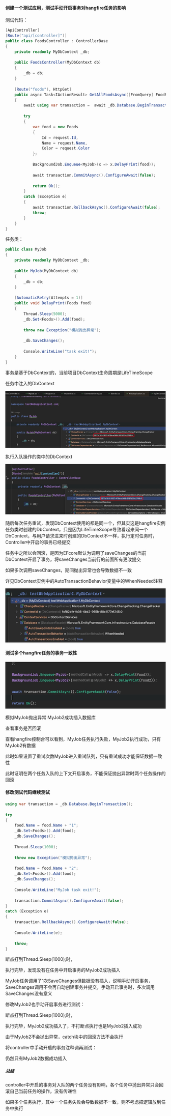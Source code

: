 #### 创建一个测试应用，测试手动开启事务对hangfire任务的影响

测试代码：

```c#
[ApiController]
[Route("api/[controller]")]
public class FoodsController : ControllerBase
{
    private readonly MyDbContext _db;

    public FoodsController(MyDbContext db)
    {
        _db = db;
    }

    [Route("foods"), HttpGet]
    public async Task<IActionResult> GetAllFoodsAsync([FromQuery] FoodRequest request)
    { 
        await using var transaction =  await _db.Database.BeginTransactionAsync();
        
        try
        {
            var food = new Foods
            {
                Id = request.Id,
                Name = request.Name,
                Color = request.Color
            };
            
            BackgroundJob.Enqueue<MyJob>(x => x.DelayPrint(food));
            
            await transaction.CommitAsync().ConfigureAwait(false);
            
            return Ok();
        }
        catch (Exception e)
        {
            await transaction.RollbackAsync().ConfigureAwait(false);
            throw;
        }
    }
}
```

任务类：

```c#
public class MyJob
{
    private readonly MyDbContext _db;

    public MyJob(MyDbContext db)
    {
        _db = db;
    }

    [AutomaticRetry(Attempts = 1)]
    public void DelayPrint(Foods food)
    {
        Thread.Sleep(5000);
        _db.Set<Foods>().Add(food);
        
        throw new Exception("模拟抛出异常");
        
        _db.SaveChanges();
        
        Console.WriteLine("task exit!");
    }
}
```



事务是基于DbContext的，当前项目DbContext生命周期是LifeTimeScope

任务中注入的DbContext

![240725a](../img/240725a.jpg)

执行入队操作的类中的DbContext

![WeChat3f99d666501b805bce28bdfcce95af65](../img/WeChat3f99d666501b805bce28bdfcce95af65.jpg)

随后每次任务重试，发现DbContext使用的都是同一个，但其实这是hangfire实例任务类时创建的DbContext，只是因为LifeTimeScope导致看起来同一个DbContext，与用户请求进来时创建的DbContext不一样，执行定时任务时，Controller中开启的事务已经提交

任务中之所以会回滚，是因为EFcore默认为调用了saveChanges的当前DbContext开启了事务，将saveChanges当前行的前面所有更改提交

如果多次调用saveChanges，期间抛出异常也会导致数据不一致

详见DbContext实例中的AutoTransactionBehavior变量中的WhenNeeded注释

![240726a](../img/240726a.jpg)



#### 测试多个hangfire任务的事务一致性

![240726](../img/240726.jpg)

模拟MyJob抛出异常 MyJob2成功插入数据库

查看事务是否回滚

查看hangfire控制台可以看到，MyJob任务执行失败，MyJob2执行成功，只有MyJob2有数据

此时如果设置了重试次数MyJob进入重试队列，只有重试成功才能保证数据一致性

此时证明在两个任务入队的上下文开启事务，不能保证抛出异常时两个任务操作的回滚



#### 修改测试代码继续测试

```c#
using var transaction = _db.Database.BeginTransaction();

try
{
    food.Name = food.Name + "1";
    _db.Set<Foods>().Add(food);
    _db.SaveChanges();
    
    Thread.Sleep(1000);

    throw new Exception("模拟抛出异常");

    food.Name = food.Name + "2";
    _db.Set<Foods>().Add(food);
    _db.SaveChanges();

    Console.WriteLine("MyJob task exit!");
    
    transaction.CommitAsync().ConfigureAwait(false);
}
catch (Exception e)
{
    transaction.RollbackAsync().ConfigureAwait(false);
  
    Console.WriteLine(e);
  
    throw;
}
```

断点打到Thread.Sleep(1000);时，

执行完毕，发现没有在任务中开启事务的MyJob2成功插入

MyJob任务调用了1次SaveChanges但数据没有插入，说明手动开启事务，SaveChanges调用不会再自动创建事务并提交，手动开启事务时，多次调用SaveChanges没有意义



修改MyJob2也手动开启事务进行测试：

断点打到Thread.Sleep(1000);时，

执行完毕，MyJob2成功插入了，不打断点执行也是MyJob2插入成功

由于MyJob2不会抛出异常，catch块中的回滚方法不会执行



将controller中手动开启的事务注释调再测试：

仍然只有MyJob2数据成功插入



##### 总结

controller中开启的事务对入队的两个任务没有影响，各个任务中抛出异常只会回滚自己当前任务的操作，没有传递性

如果多个任务执行，其中一个任务失败会导致数据不一致，则不考虑把逻辑放到任务中执行
